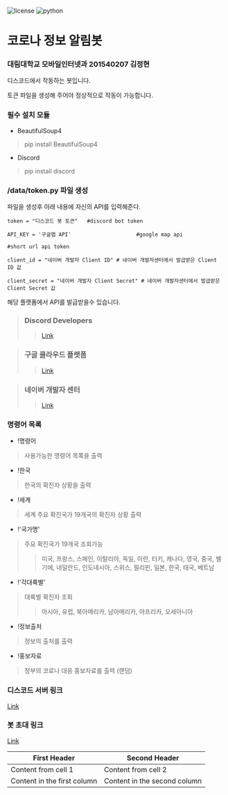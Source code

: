 ![license](https://img.shields.io/badge/license-MIT-green)
![python](https://img.shields.io/badge/python-v3.8-blue)

코로나 정보 알림봇 
============ 
### 대림대학교 모바일인터넷과 201540207 김정현

디스코드에서 작동하는 봇입니다. 

토큰 파일을 생성해 주어야 정상적으로 작동이 가능합니다.

### 필수 설치 모듈

+ BeautifulSoup4

>pip install BeautifulSoup4

+ Discord

>pip install discord

### /data/token.py 파일 생성 
파일을 생성후 아래 내용에 자신의 API를 입력해준다.

`token = "디스코드 봇 토큰"   #discord bot token`

`API_KEY = '구글맵 API'                     #google map api`

`#short url api token`

`client_id = "네이버 개발자 Client ID" # 네이버 개발자센터에서 발급받은 Client ID 값`

`client_secret = "네이버 개발자 Client Secret" # 네이버 개발자센터에서 발급받은 Client Secret 값`

해당 플랫폼에서 API를 발급받을수 있습니다.

>### Discord Developers 
>>[Link](https://discord.com/developers/) 

>### 구글 클라우드 플랫폼 
>>[Link](https://console.cloud.google.com/) 

>### 네이버 개발자 센터
>>[Link](https://developers.naver.com/main/) 


### 명령어 목록
+ !명령어 
> 사용가능한 명령어 목록을 출력
+ !한국 
> 한국의 확진자 상황을 출력
+ !세계 
> 세계 주요 확진국가 19개국의 확진자 상황 출력
+ !'국가명'
> 주요 확진국가 19개국 조회가능
>> 미국, 프랑스, 스페인, 이탈리아, 독일, 이란, 터키, 캐나다, 영국, 중국, 벨기에, 네덜란드, 인도네시아, 스위스, 필리핀, 일본, 한국, 태국, 베트남
+ !'각대륙별'
> 대륙별 확진자 조회
>> 아시아, 유럽, 북아메리카, 남아메리카, 아프리카, 오세아니아
+ !정보출처 
> 정보의 출처를 출력
+ !홍보자료 
> 정부의 코로나 대응 홍보자료를 출력 (랜덤)


### 디스코드 서버 링크 
[Link](http://py.itstudyit.com) 

### 봇 초대 링크
[Link](https://discordapp.com/api/oauth2/authorize?client_id=689139243788140641&permissions=452672&scope=bot) 

First Header | Second Header 
------------ | ------------- 
Content from cell 1 | Content from cell 2 
Content in the first column | Content in the second column 


  


